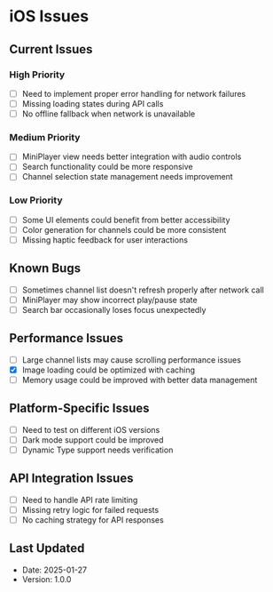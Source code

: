 # iOS Issues

## Current Issues

### High Priority
- [ ] Need to implement proper error handling for network failures
- [ ] Missing loading states during API calls
- [ ] No offline fallback when network is unavailable

### Medium Priority
- [ ] MiniPlayer view needs better integration with audio controls
- [ ] Search functionality could be more responsive
- [ ] Channel selection state management needs improvement

### Low Priority
- [ ] Some UI elements could benefit from better accessibility
- [ ] Color generation for channels could be more consistent
- [ ] Missing haptic feedback for user interactions

## Known Bugs
- [ ] Sometimes channel list doesn't refresh properly after network call
- [ ] MiniPlayer may show incorrect play/pause state
- [ ] Search bar occasionally loses focus unexpectedly

## Performance Issues
- [ ] Large channel lists may cause scrolling performance issues
- [x] Image loading could be optimized with caching
- [ ] Memory usage could be improved with better data management

## Platform-Specific Issues
- [ ] Need to test on different iOS versions
- [ ] Dark mode support could be improved
- [ ] Dynamic Type support needs verification

## API Integration Issues
- [ ] Need to handle API rate limiting
- [ ] Missing retry logic for failed requests
- [ ] No caching strategy for API responses

## Last Updated
- Date: 2025-01-27
- Version: 1.0.0 